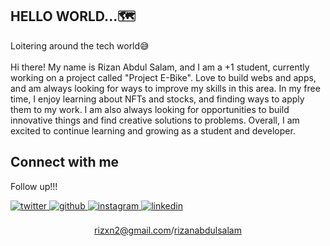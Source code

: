 ## HELLO WORLD...🗺️
  

 <div align="left">Loitering around the tech world😅</div>  
  
  <br>
Hi there! My name is Rizan Abdul Salam, and I am a +1 student, currently working on a project called "Project E-Bike". Love to build webs and apps, and am always looking for ways to improve my skills in this area. In my free time, I enjoy learning about NFTs and stocks, and finding ways to apply them to my work. I am also always looking for opportunities to build innovative things and find creative solutions to problems. Overall, I am excited to continue learning and growing as a student and developer.


## Connect with me  
 
Follow up!!!

<a href="https://twitter.com/rizanabdulsalam" target="_blank">
<img src=https://img.shields.io/badge/twitter-%2300acee.svg?&style=for-the-badge&logo=twitter&logoColor=white alt=twitter style="margin-bottom: 5px;" />
</a>
<a href="https://github.com/RizanAbdulSalam" target="_blank">
<img src=https://img.shields.io/badge/github-%2324292e.svg?&style=for-the-badge&logo=github&logoColor=white alt=github style="margin-bottom: 5px;" />
</a>
<a href="https://instagram.com/rizanabdulsalam" target="_blank">
<img src=https://img.shields.io/badge/instagram-%23000000.svg?&style=for-the-badge&logo=instagram&logoColor=white alt=instagram style="margin-bottom: 5px;" />
</a>  
<a href="https://linkedin.com/in/rizan-abdul-salam-8b5252240/" target="_blank">
<img src=https://img.shields.io/badge/linkedin-%231E77B5.svg?&style=for-the-badge&logo=linkedin&logoColor=white alt=linkedin style="margin-bottom: 5px;" />
  

<br/>  


<br>
<div align="center">
<a href="mailto:rizxn2@gmail.com">rizxn2@gmail.com</a>/<a href="https://twitter.com/rizanabdulsalam">rizanabdulsalam</a>
</div>
